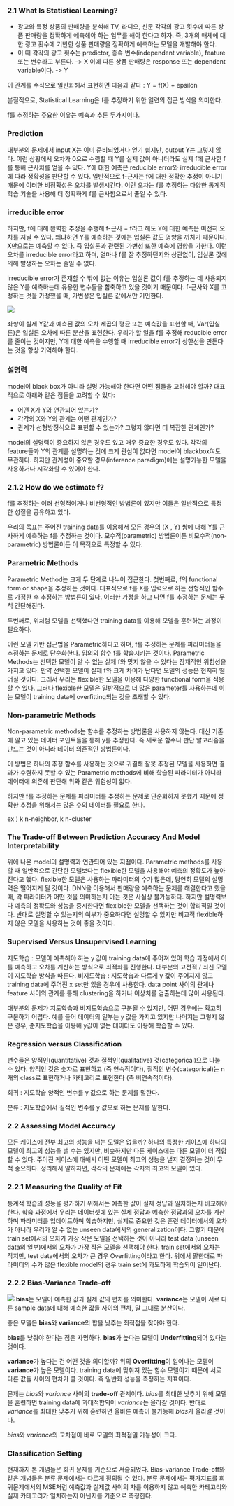 ### 2.1 What Is Statistical Learning?

- 광고와 특정 상품의 판매량을 분석해 TV, 라디오, 신문 각각의 광고 횟수에 따른 상품 판매량을 정확하게 예측해야 하는 업무를 해야 한다고 하자. 
즉, 3개의 매체에 대한 광고 횟수에 기반한 상품 판매량을 정확하게 예측하는 모델을 개발해야 한다.  
- 이 때 각각의 광고 횟수는 predictor, 종속 변수(independent variable), feature 또는 변수라고 부른다. -> X
이에 따른 상품 판매량은 response 또는 dependent variable이다. -> Y

이 관계를 수식으로 일반화해서 표현하면 다음과 같다 :
Y = f(X) + epsilon

본질적으로, Statistical Learning은 f를 추정하기 위한 일련의 접근 방식을 의미한다.

f를 추정하는 주요한 이유는 예측과 추론 두가지이다.

### Prediction
대부분의 문제에서 input X는 이미 준비되었거나 얻기 쉽지만, output Y는 그렇지 않다. 이런 상황에서 오차가 0으로 수렴할 때 Y를 실제 값이 아니더라도 실제 f에 근사한 f를 통해 근사치를 얻을 수 있다. 
Y에 대한 예측은 reducible error와 irreducible error에 따라 정확성을 판단할 수 있다. 
일반적으로 f-근사는 f에 대한 정확한 추정이 아니기 때문에 이러한 비정확성은 오차를 발생시킨다. 이런 오차는 f를 추정하는 다양한 통계적 학습 기술을 사용해 더 정확하게 f를 근사함으로서 줄일 수 있다.

### irreducible error
하지만, f에 대해 완벽한 추정을 수행해 f-근사 = f라고 해도 Y에 대한 예측은 여전히 오차를 지닐 수 있다. 왜냐하면 Y를 예측하는 것에는 입실론 값도 영향을 끼치기 때문이다. X만으로는 예측할 수 없다. 즉 입실론과 관련된 가변성 또한 예측에 영향을 가한다. 이런 오차를 irreducible error라고 하며, 얼마나 f를 잘 추정하던지와 상관없이, 입실론 값에 의해 발생하는 오차는 줄일 수 없다.

irreducible error가 존재할 수 밖에 없는 이유는 입실론 값이 f를 추정하는 데 사용되지 않은 Y를 예측하는데 유용한 변수들을 함축하고 있을 것이기 때문이다. 
f-근사와 X를 고정하는 것을 가정했을 때, 가변성은 입실론 값에서만 기인한다. 

![](https://velog.velcdn.com/images/suwdle/post/f3cdda7c-bfd0-4db4-95c6-333b7132842c/image.png)

좌항이 실제 Y값과 예측된 값의 오차 제곱의 평균 또는 예측값을 표현할 때, Var(입실론)은 입실론 오차에 따른 분산을 표현한다.
우리가 할 일을 f를 추정해 reducible error를 줄이는 것이지만, Y에 대한 예측을 수행할 때 irreducible error가 상한선을 만든다는 것을 항상 기억해야 한다.

### 설명력
model이 black box가 아니라 설명 가능해야 한다면 어떤 점들을 고려해야 할까?
대표적으로 아래와 같은 점들을 고려할 수 있다:
- 어떤 X가 Y와 연관되어 있는가?
- 각각의 X와 Y의 관계는 어떤 관계인가?
- 관계가 선형방정식으로 표현할 수 있는가? 그렇지 않다면 더 복잡한 관계인가?

model의 설명력이 중요하지 않은 경우도 있고 매우 중요한 경우도 있다. 각각의 feature들과 Y의 관계를 설명하는 것에 크게 관심이 없다면 model이 blackbox여도 무관하다. 하지만 관계성이 중요할 경우(inference paradigm)에는 설명가능한 모델을 사용하거나 시각화할 수 있어야 한다.

### 2.1.2 How do we estimate f?

f를 추정하는 여러 선형적이거나 비선형적인 방법론이 있지만 이들은 일반적으로 특정한 성질을 공유하고 있다.

우리의 목표는 주어진 training data를 이용해서 모든 경우의 (X , Y) 쌍에 대해 Y를 근사하게 예측하는 f를 추정하는 것이다. 모수적(parametric) 방법론이든 비모수적(non-parametric) 방법론이든 이 목적으로 특정할 수 있다.

### Parametric Methods
Parametric Method는 크게 두 단계로 나누어 접근한다.
첫번째로, f의 functional form or shape을 추정하는 것이다. 
대표적으로 f를 X를 입력으로 하는 선형적인 함수로 가정한 후 추정하는 방법론이 있다. 이러한 가정을 하고 나면 f를 추정하는 문제는 무척 간단해진다.

두번째로, 위처럼 모델을 선택했다면 training data를 이용해 모델을 훈련하는 과정이 필요하다.

이런 모델 기반 접근법을 Parametric하다고 하며, f를 추정하는 문제를 파라미터들을 추정하는 문제로 단순화한다. 임의의 함수 f를 학습시키는 것이다.
Parametric Methods는 선택한 모델이 알 수 없는 실제 f와 맞지 않을 수 있다는 잠재적인 위험성을 가지고 있다. 만약 선택한 모델이 실제 f와 크게 차이가 난다면 모델의 성능은 현저히 떨어질 것이다.
그래서 우리는 flexible한 모델을 이용해 다양한 functional form을 적용할 수 있다. 그러나 flexible한 모델은 일반적으로 더 많은 parameter를 사용하는데 이는 모델이 training data에 overfitting되는 것을 초래할 수 있다.

### Non-parametric Methods
Non-parametric methods는 함수를 추정하는 방법론을 사용하지 않는다. 대신 기존에 알고 있는 데이터 포인트들을 통해 y를 추정한다. 즉 새로운 함수나 판단 알고리즘을 만드는 것이 아니라 데이터 의존적인 방법론이다.

이 방법은 하나의 추정 함수를 사용하는 것으로 귀결해 잘못 추정된 모델을 사용하면 결과가 수렴하지 못할 수 있는 Parametric methods에 비해 학습된 파라미터가 아니라 데이터에 의존해 판단해 위와 같은 위험성이 없다.

하지만 f를 추정하는 문제를 파라미터를 추정하는 문제로 단순화하지 못했기 때문에 정확한 추정을 위해서는 많은 수의 데이터를 필요로 한다.

ex ) k n-neighbor, k n-cluster

### The Trade-off Between Prediction Accuracy And Model Interpretability

위에 나온 model의 설명력과 연관되어 있는 지점이다. Parametric methods를 사용할 때 일반적으로 간단한 모델보다는 flexible한 모델을 사용해야 예측의 정확도가 높아진다고 했다. flexible한 모델은 사용하는 파라미터의 수가 많은데, 당연히 모델의 설명력은 떨어지게 될 것이다. DNN을 이용해서 판매량을 예측하는 문제를 해결한다고 했을 때, 각 파라미터가 어떤 것을 의미하는지 아는 것은 사실상 불가능하다.
하지만 설명력보다 예측의 정확도와 성능을 중시한다면 flexible한 모델을 선택하는 것이 합리적일 것이다.
반대로 설명할 수 있는지의 여부가 중요하다면 설명할 수 있지만 비교적 flexible하지 않은 모델을 사용하는 것이 좋을 것이다.

### Supervised Versus Unsupervised Learning

지도학습 : 모델이 예측해야 하는 y 값이 training data에 주어져 있어 학습 과정에서 이를 예측하고 오차를 계산하는 방식으로 최적화를 진행한다. 대부분의 고전적 / 최신 모델이 지도학습 방식을 따른다.
비지도학습 : 지도학습과 다르게 y 값이 주어지지 않고 training data에 주어진 x set만 있을 경우에 사용한다. data point 사이의 관계나 feature 사이의 관계를 통해 clustering을 하거나 이상치를 검출하는데 많이 사용된다.

대부분의 문제가 지도학습과 비지도학습으로 구분될 수 있지만, 어떤 경우에는 확고히 구분하기 어렵다. 예를 들어 데이터의 일부는 y 값을 가지고 있지만 나머지는 그렇지 않은 경우, 준지도학습을 이용해 y값이 없는 데이터도 이용해 학습할 수 있다. 

### Regression versus Classification
변수들은 양적인(quantitative) 것과 질적인(qualitative) 것(categorical)으로 나눌 수 있다. 양적인 것은 숫자로 표현하고 (즉 연속적이다), 질적인 변수(categorical)는 n개의 class로 표현하거나 카테고리로 표현한다 (즉 비연속적이다).

회귀 : 지도학습 양적인 변수를 y 값으로 하는 문제를 말한다.

분류 : 지도학습에서 질적인 변수를 y 값으로 하는 문제를 말한다. 

### 2.2 Assessing Model Accuracy

모든 케이스에 전부 최고의 성능을 내는 모델은 없을까? 하나의 특정한 케이스에 하나의 모델이 최고의 성능을 낼 수는 있지만, 비슷하지만 다른 케이스에는 다른 모델이 더 적합할 수 있다. 주어진 케이스에 대해서 어떤 모델이 최고의 성능을 낼지 결정하는 것이 무척 중요하다. 
정리해서 말하자면, 각각의 문제에는 각자의 최고의 모델이 있다.

### 2.2.1 Measuring the Quality of Fit

통계적 학습의 성능을 평가하기 위해서는 예측한 값이 실제 정답과 일치하는지 비교해야 한다. 학습 과정에서 우리는 데이터셋에 있는 실제 정답과 예측한 정답과의 오차를 계산하며 파라미터를 업데이트하며 학습하지만, 실제로 중요한 것은 훈련 데이터에서의 오차가 아니라 우리가 알 수 없는 unseen data에서의 generalization이다.
그렇기 때문에 train set에서의 오차가 가장 작은 모델을 선택하는 것이 아니라 test data (unseen data의 일부)에서의 오차가 가장 작은 모델을 선택해야 한다.
train set에서의 오차는 작지만, test data에서의 오차가 큰 경우 Overfitting이라고 한다. 위에서 말한대로 파라미터의 수가 많은 flexible model의 경우 train set에 과도하게 학습되어 일어난다.


### 2.2.2 Bias-Variance Trade-off

![](blob:https://velog.io/6078542c-9c5a-4e86-bc83-5f4ae0bbaf31)
**bias**는 모델이 예측한 값과 실제 값의 편차를 의미한다. 
**variance**는 모델이 서로 다른 sample data에 대해 예측한 값들 사이의 편차, 말 그대로 분산이다.

좋은 모델은 **bias**와 **variance**의 합을 낮추는 최적점을 찾아야 한다.

**bias**를 낮춰야 한다는 점은 자명하다. **bias**가 높다는 모델이 **Underfitting**되어 있다는 것이다. 

**variance**가 높다는 건 어떤 것을 의미할까? 위의 **Overfitting**이 일어나는 모델이 **variance**가 높은 모델이다. training data에 맞춰져 있는 함수 모델이기 때문에 서로 다른 값들 사이의 편차가 클 것이다. 즉 일반화 성능을 측정하는 지표이다. 

문제는 *bias*와 *variance* 사이의 **trade-off** 관계이다.
*bias*를 최대한 낮추기 위해 모델을 훈련하면 training data에 과대적합되어 *variance*는 올라갈 것이다.
반대로 *variance*를 최대한 낮추기 위해 훈련하면 올바른 예측이 불가능해 *bias*가 올라갈 것이다.

*bias*와 *variance*의 교차점이 바로 모델의 최적점일 가능성이 크다.

### Classification Setting

현재까지 본 개념들은 회귀 문제를 기준으로 서술되었다. Bias-variance Trade-off와 같은 개념들은 분류 문제에서는 다르게 정의될 수 있다.
분류 문제에서는 평가지표를 회귀문제에서의 MSE처럼 예측값과 실제값 사이의 차를 이용하지 않고 예측한 카테고리와 실제 카테고리가 일치하는지 아닌지를 기준으로 측정한다.
